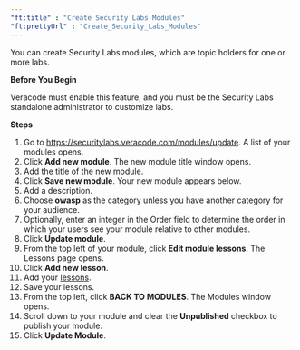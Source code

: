 ```yaml
---
"ft:title" : "Create Security Labs Modules"
"ft:prettyUrl" : "Create_Security_Labs_Modules"
---
```


You can create Security Labs modules, which are topic holders for one or more labs.

<p font-size="13pt"><b>Before You Begin</b></p>

Veracode must enable this feature, and you must be the Security Labs standalone administrator to customize labs.

<p font-size="13pt"><b>Steps</b></p>

1. Go to https://securitylabs.veracode.com/modules/update. A list of your modules opens.
2. Click **Add new module**. The new module title window opens.
3. Add the title of the new module.
4. Click **Save new module**. Your new module appears below.
5. Add a description.
6. Choose **owasp** as the category unless you have another category for your audience.
7. Optionally, enter an integer in the Order field to determine the order in which your users see your module relative to other modules.
8. Click **Update module**.
9. From the top left of your module, click **Edit module lessons**. The Lessons page opens.
10. Click **Add new lesson**.
11. Add your [lessons](https://docs.veracode.com/r/Create_Security_Labs).
12. Save your lessons.
13. From the top left, click **BACK TO MODULES**. The Modules window opens.
14. Scroll down to your module and clear the **Unpublished** checkbox to publish your module.
15. Click **Update Module**.
